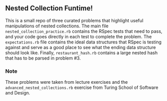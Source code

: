 ## Nested Collection Funtime!

This is a small repo of three curated problems that highlight useful manipulations of nested collections. The main file `nested_collection_practice.rb` contains the RSpec tests that need to pass, and your code goes directly in each test to complete the problem. The `expectations.rb` file contains the ideal data structures that RSpec is testing against and serve as a good place to see what the ending data structure should look like. Finally, `restaurant_hash.rb` contains a large nested hash that has to be parsed in problem #3.

### Note
These problems were taken from lecture exercises and the `advanced_nested_collections.rb` exercise from Turing School of Software and Design.

